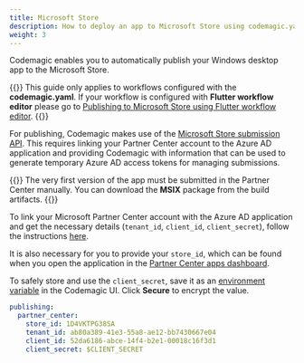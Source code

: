 ```yaml
---
title: Microsoft Store
description: How to deploy an app to Microsoft Store using codemagic.yaml
weight: 3
---
```


Codemagic enables you to automatically publish your Windows desktop app to the Microsoft Store.

{{<notebox>}}
This guide only applies to workflows configured with the **codemagic.yaml**. If your workflow is configured with **Flutter workflow editor** please go to [Publishing to Microsoft Store using Flutter workflow editor](../publishing/publishing-to-microsoft-store).
{{</notebox>}}

For publishing, Codemagic makes use of the [Microsoft Store submission API](https://docs.microsoft.com/en-us/windows/uwp/monetize/create-and-manage-submissions-using-windows-store-services). This requires linking your Partner Center account to the Azure AD application and providing Codemagic with information that can be used to generate temporary Azure AD access tokens for managing submissions.

{{<notebox>}}
The very first version of the app must be submitted in the Partner Center manually. You can download the **MSIX** package from the build artifacts.
{{</notebox>}}

To link your Microsoft Partner Center account with the Azure AD application and get the necessary details (`tenant_id`, `client_id`, `client_secret`), follow the instructions [here](../knowledge-base/partner-center-authentication).

It is also necessary for you to provide your `store_id`, which can be found when you open the application in the [Partner Center apps dashboard](https://partner.microsoft.com/en-us/dashboard/apps).

To safely store and use the `client_secret`, save it as an [environment variable](/variables/environment-variable-groups/#storing-sensitive-valuesfiles) in the Codemagic UI. Click **Secure** to encrypt the value.

```yaml
publishing:
  partner_center:
    store_id: 1D4VKTPG38SA
    tenant_id: ab80a389-41e3-55a8-ae12-bb7430667e04
    client_id: 52da6186-abce-14f4-b2e1-00018c16f3d1
    client_secret: $CLIENT_SECRET
```
